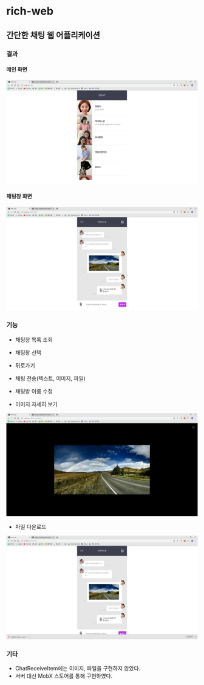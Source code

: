 # rich-web

## 간단한 채팅 웹 어플리케이션

### 결과

#### 메인 화면

![alt text](./img/main.png)

#### 채팅창 화면

![alt text](./img/chat.png)

### 기능

- 채팅창 목록 조회
- 채팅창 선택
- 뒤로가기
- 채팅 전송(텍스트, 이미지, 파일)
- 채팅방 이름 수정

- 이미지 자세히 보기

![alt text](./img/detail.png)

- 파일 다운로드

![alt text](./img/filedownload.png)

### 기타

- ChatReceiveItem에는 이미지, 파일을 구현하지 않았다.
- 서버 대신 MobX 스토어를 통해 구현하였다.

